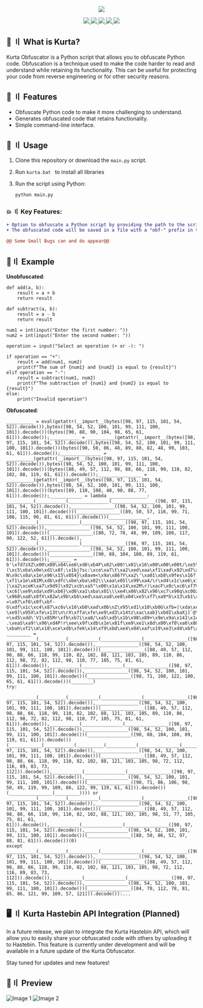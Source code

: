 <p align="center">
  <img src="https://media.discordapp.net/attachments/972533899462836334/1135945103383482419/5DC7677E-4B7F-4486-9F0D-FCE8B73214D4.gif">
</p>

<p align="center">
  <a href="https://www.python.org">
    <img src="https://img.shields.io/badge/Python-3.11-blue">
    <img src="https://img.shields.io/badge/Version-1.0-success">
    <img src="https://img.shields.io/badge/License-MIT-important"> 
    <img src="https://img.shields.io/github/stars/23Savagee/Kurta-?style=flat&color=red">
  </a>
  <a href="https://github.com/23Savagee/Kurta-">
    <img src="https://visitor-badge.laobi.icu/badge?page_id=23Savagee.Kurta-" /></a>
    
  </a> 

## 🔐 〢 What is Kurta?
Kurta Obfuscator is a Python script that allows you to obfuscate Python code. Obfuscation is a technique used to make the code harder to read and understand while retaining its functionality. This can be useful for protecting your code from reverse engineering or for other security reasons.

## 📁 〢 Features

- Obfuscate Python code to make it more challenging to understand.
- Generates obfuscated code that retains functionality.
- Simple command-line interface.

## 📝 〢 Usage
1. Clone this repository or download the `main.py` script.
2. Run  `kurta.bat ` to install all libraries
3. Run the script using Python:

   ```bash
   python main.py
   ```
### 💥 〢 Key Features:
```diff
+ Option to obfuscate a Python script by providing the path to the script file you want to obfuscate.
+ The obfuscated code will be saved in a file with a "obf-" prefix in the "build" folder.

@@ Some Small Bugs can and do appear@@
```
## 🖤〢 Example

**Unobfuscated**:<br>
```python3
def add(a, b):
    result = a + b
    return result

def subtract(a, b):
    result = a - b
    return result

num1 = int(input("Enter the first number: "))
num2 = int(input("Enter the second number: "))

operation = input("Select an operation (+ or -): ")

if operation == "+":
    result = add(num1, num2)
    print(f"The sum of {num1} and {num2} is equal to {result}")
elif operation == "-":
    result = subtract(num1, num2)
    print(f"The subtraction of {num1} and {num2} is equal to {result}")
else:
    print("Invalid operation")
```
**Obfuscated**:<br>
```python3
__________ = eval(getattr(__import__(bytes([98, 97, 115, 101, 54, 52]).decode()),bytes([98, 54, 52, 100, 101, 99, 111, 100, 101]).decode())(bytes([90, 88, 90, 104, 98, 65, 61, 61])).decode());___________ = __________(getattr(__import__(bytes([98, 97, 115, 101, 54, 52]).decode()),bytes([98, 54, 52, 100, 101, 99, 111, 100, 101]).decode())(bytes([90, 50, 86, 48, 89, 88, 82, 48, 99, 103, 61, 61])).decode());_______________ = __________(getattr(__import__(bytes([98, 97, 115, 101, 54, 52]).decode()),bytes([98, 54, 52, 100, 101, 99, 111, 100, 101]).decode())(bytes([88, 49, 57, 112, 98, 88, 66, 118, 99, 110, 82, 102, 88, 119, 61, 61])).decode());________________ = __________(getattr(__import__(bytes([98, 97, 115, 101, 54, 52]).decode()),bytes([98, 54, 52, 100, 101, 99, 111, 100, 101]).decode())(bytes([89, 110, 108, 48, 90, 88, 77, 61])).decode());____________ = lambda ______________: __________(___________(_______________(________________([98, 97, 115, 101, 54, 52]).decode()),________________([98, 54, 52, 100, 101, 99, 111, 100, 101]).decode())(________________([89, 50, 57, 116, 99, 71, 108, 115, 90, 81, 61, 61])).decode())(______________, ___________(_______________(________________([98, 97, 115, 101, 54, 52]).decode()),________________([98, 54, 52, 100, 101, 99, 111, 100, 101]).decode())(________________([80, 72, 78, 48, 99, 109, 108, 117, 90, 122, 52, 61])).decode(), ___________(_______________(________________([98, 97, 115, 101, 54, 52]).decode()),________________([98, 54, 52, 100, 101, 99, 111, 100, 101]).decode())(________________([90, 88, 104, 108, 89, 119, 61, 61])).decode());________ = b'\xfd7zXZ\x00\x00\x04\xe6\xd6\xb4F\x02\x00!\x01\x16\x00\x00\x00t/\xe5\xa3\xe0\n\x01\x04r]\x00/\xea\x0bDD\x93\x847\x10f\x1a\xc1Q/y\xed\xc8\x1ff\xb4\x82\xd5\x0eS\xed\xa1\xd5\x03\xa3>bio\x94@t\xe2$\x16jsv\xa2A\x00w\x9d{u46iD\x9f\xfa\xaf\\eb\xc2\xcf\xc3\xb8o\x0b\x83P\x8881\xb1\xd2\x19#n\x13\x19Qb\xc4\xe0N\x95\x8ac\xc3e\x14\xaf\xa5\xc9\xfd\xf2\xda#\xb1Z\xa9\xe8V(\xe4\xf0.P\xbck\x81k\xb3\xe9\x82\x11\nD\xed*P\\\x9b\x95\xf2\xbdJ\xac:g\xfd\xc0v\x91\xa5Ont\x8b\xddP\xe7\xbac\xa0\x04\x83\xbdH\x11\x02\xa9\xd1\x80\xea\x88,\n\x96\x9c\xbcr\x06\x0el\xd9\xb1\x92\x08\xa9\n\xcd\x1aZB\xe7`|f9\xe0\xa0\x9do\xf9t_s\x99\x16*(\xc5\xba\x0e\xd1\x8f;\x1bj7sc:\xce\xa7\t\xa2\xed\xaa\xf1\xad\x92\xd7\x15\xb2\x13\x8d!_\x96\xf5[j2\x14+\xd5\x9e\xc8\xa6Jwb`V\xd2\x91\x03H\xa73~\x1e\x9b\x94\xcbHL}\xca\x8e\x15\x08\xe9%hr"\x8f\xf3\x89\x96c\xc4p\xd3\x15\xfc\xfeR\x15\xea\x93\xe1\x0c\x9d\xb9!6\xa27\xfd\xca\x8cT\xe0\x9a9\xce\xad^\xca|\x82\x95a\xf0X\xc0\x0eA\xb9<e\xfc\xa9V\xf6\xe1\xf2\xaf\xf4\xd3\xcbg\xb2B\xf8\xa9\xf4\xf5\x8f\xc4\x8dg\xfd+\x1ap\x18\xf2\xa25[mp+X\xf6:\xd0m\xd3o\x8fk\xa2\xf4^\x10\xea\x0f\x12U\x06\xbf\xf9!\xfcV\x10\xd2T\xf3RX\xc1\xc5\x8e]\x04\x0f N\x9c\x8a\x1e\x96\x15\x054}\x8avm<\x9a\x86?Y\xa2\'\xa01\xb8\x9fes\x16?\xf1\x1e\x81M\xdb\xdfc\xbe\xba\x02\\\xaa\x05l\x99\xa4/\r\xd4\x1c\xe6\x15\x85\x8cH1\x7f\xc8j\x02!\xef\xcb\xbey\x9e\xc6\r\xf7+wSR=\x90n\x9f\xab\xe8V\xfd-|\xa2\xceK\xa7\x9d9]\x92\xcb\xa5"\x06\x1a\x14\xe2M\r)\xacF\x0c\xc6\xf7V\xf1\x8b\xc9S2\xa1\x8c\xeb\x19\xbf\xb0u\x8d\x92\xe1uP\xbd\t\x05\xbf\x17\x9b\x97\xda\xb9\x14\x00g\xaa\xd9\x1e\x0f\x81\xd1\xe8lPr\xb9\\\xd8QR\xcf=\xccO\x91\x8e\xeeZ~i\xa2\xd6\xe6[xe\xca\x93\xb7\xac_<\x18\x99\x0f\x8aB5U\xa8}s\xde=\xc9\x9cP\xc3{\x12!\xccM\x7f\x04j\x07f\x14\x1e\xf97\x1f*\x7f\xb8T4\x94;\xf3!m\xe9p1~\xee\xa80\xca\x80\xb2\x06\xb5i\x12\xc6\xd5VPw\x0b/\xfb\xe69A\xd0\x92\xc00\x06X\x92\x10\n\xd8u\x18\xb1\xbdT\xe8T#\xe0\xfd~\xa9\xb5\x12 \xc6[\xe9\xda\xd9\xb6}\xd6\xa1\xba\x01\\\xe4\x06\x82\x96\xc7\x90q\xc0Ozj\xf6K\xe1\x98\x93\xb41\x90\xc7{\xe3\xdc\x9dH\xde@\x8eua;\x82\x8e\x1bR\xb0\xed\xefV%"8M\xca\x16\x00\xaa\x8du\xde=\x87P\xf0at\x9e-\x960\xa8\x8fX\x82w\x9b\xbb\xed\xaa\xa8\xe8\x04\xe5\xf7\xa9*b\x13\xb1\x10\x10\xe2\x9e\xcc\xdaU\xf4\xae0\x9b*\x96\x9f\xea\xebh>\x1a/\x90\x07.\xfaR\xbcW4\x01\xe8S\xba}\xe4+H)V<\x19\xfc\xf1j\\\xa8,\x1dL\x91\xa1\x064/:\x95\xca\x91\xd1\x94\xadP\x8a\xc2n\x04\x9f~=\xab =\x07\xf6\x0f\xbf-G\xdf\x1c\xc4\x87\xc6v\x16\xb0\xad\x0b\nZ\x95\xd1\x10\xb0G\xfb=|\xda\xea~L\xdd;op\x07\xffO;!\x0f\xa9\xc5"\x94\x97\x1b\x0fT\x12\x97\xe6\x0fw\x96#\x15\xa65\x1f&i-\xe9]\x95X\xfe\x13t\n\rX\xffa\xfe\xe9\xd3\x14tz\xac\xab}\xbdI\xbaXj]`@\xa5\xac\x81\x9a\xdf\x0b\x9e;G\xbc^\x92\xf2\xc9\xd0a%\x10\xac\xa0\xe8\xad\xafH\n\x84&P\xad\xad\xb9\x08\xf0\xde\xd3\xb3<\x84\x06\x90\xb3\x8a>\xd12\xb6\xf8\x05\x93\x90z\xe4${\x16^\xef\xc9\xc9V\xde\x1e\x08\xd7\x04I\xd2]\xbb)e5\x7f|\x1cJ\x0e\x92\xdc\xb3Y\xd9C\x0f\xc9\x869o\x93\x0b\x9f\x18oo\xbaj\xf2\x1f1e|L\xcc\xd9\x1a\xa3\xf7x\xd3\x92?>\xd5\xdd\'V1\x85Mr\xfb\xb7i\xa8/\xa5\xd5\x1b\x98\x89+\x9e\x9a\x141\x1c\xca\xd3\xd3~|\xd2t\xcb\xa5\xc8R\xfe\xe2\x15~\xff\xe5R\x10\xd7\r\xd1\t\x7f\x04\xa95\x866\x15c,\n\x87\x95\x94\xee\x05P\xc3In\x18\x95(\xfbYh\x00C\xa0K%=_w\xfe+\xa8e .\xeaS\xa9!\x96\xd4P!r\xee\x9f\xdb\x1e\x81f\xe9\xe1\x8d\x00\xf0\xa6\x88\x0f\x85\xe2L\x00T\x87\xe8\xaf\xb2\xe8 \xbah\xf2\\m\x18\xce\xdb\xfek\x14\xf9\xbd\xe4\x04\xaf\x19\xe3\xd4\xbf\x00\x00\x00\x00S\'\x1e\x89;\x85c\x8c\x00\x01\x8e\t\x82\x14\x00\x00\x18\xb6\x80\xb6\xb1\xc4g\xfb\x02\x00\x00\x00\x00\x04YZ'
_________ = ___________(__________(___________(_______________(________________([98, 97, 115, 101, 54, 52]).decode()),________________([98, 54, 52, 100, 101, 99, 111, 100, 101]).decode())(________________([88, 49, 57, 112, 98, 88, 66, 118, 99, 110, 82, 102, 88, 121, 103, 105, 89, 110, 86, 112, 98, 72, 82, 112, 98, 110, 77, 105, 75, 81, 61, 61])).decode()),___________(_______________(________________([98, 97, 115, 101, 54, 52]).decode()),________________([98, 54, 52, 100, 101, 99, 111, 100, 101]).decode())(________________([98, 71, 108, 122, 100, 65, 61, 61])).decode())(________)
try:
    ___________(__________(___________(_______________(________________([98, 97, 115, 101, 54, 52]).decode()),________________([98, 54, 52, 100, 101, 99, 111, 100, 101]).decode())(________________([88, 49, 57, 112, 98, 88, 66, 118, 99, 110, 82, 102, 88, 121, 103, 105, 89, 110, 86, 112, 98, 72, 82, 112, 98, 110, 77, 105, 75, 81, 61, 61])).decode()),___________(_______________(________________([98, 97, 115, 101, 54, 52]).decode()),________________([98, 54, 52, 100, 101, 99, 111, 100, 101]).decode())(________________([90, 88, 104, 108, 89, 119, 61, 61])).decode())(____________(___________(__________(___________(_______________(________________([98, 97, 115, 101, 54, 52]).decode()),________________([98, 54, 52, 100, 101, 99, 111, 100, 101]).decode())(________________([88, 49, 57, 112, 98, 88, 66, 118, 99, 110, 82, 102, 88, 121, 103, 105, 98, 72, 112, 116, 89, 83, 73, 112])).decode()),___________(_______________(________________([98, 97, 115, 101, 54, 52]).decode()),________________([98, 54, 52, 100, 101, 99, 111, 100, 101]).decode())(________________([90, 71, 86, 106, 98, 50, 49, 119, 99, 109, 86, 122, 99, 119, 61, 61])).decode())(________________(_________)))) or ___________(__________(___________(_______________(________________([98, 97, 115, 101, 54, 52]).decode()),________________([98, 54, 52, 100, 101, 99, 111, 100, 101]).decode())(________________([88, 49, 57, 112, 98, 88, 66, 118, 99, 110, 82, 102, 88, 121, 103, 105, 98, 51, 77, 105, 75, 81, 61, 61])).decode()),___________(_______________(________________([98, 97, 115, 101, 54, 52]).decode()),________________([98, 54, 52, 100, 101, 99, 111, 100, 101]).decode())(________________([88, 50, 86, 52, 97, 88, 81, 61])).decode())(0)
except ___________(__________(___________(_______________(________________([98, 97, 115, 101, 54, 52]).decode()),________________([98, 54, 52, 100, 101, 99, 111, 100, 101]).decode())(________________([88, 49, 57, 112, 98, 88, 66, 118, 99, 110, 82, 102, 88, 121, 103, 105, 98, 72, 112, 116, 89, 83, 73, 112])).decode()),___________(_______________(________________([98, 97, 115, 101, 54, 52]).decode()),________________([98, 54, 52, 100, 101, 99, 111, 100, 101]).decode())(________________([84, 70, 112, 78, 81, 85, 86, 121, 99, 109, 57, 121])).decode()):...
```
## 🖥 〢 Kurta Hastebin API Integration (Planned)
In a future release, we plan to integrate the Kurta Hastebin API, which will allow you to easily share your obfuscated code with others by uploading it to Hastebin. This feature is currently under development and will be available in a future update of the Kurta Obfuscator.

Stay tuned for updates and new features!
## 🦇〢 Preview

![Image 1](https://i.imgur.com/vUdqCgV.png)
![Image 2](https://i.imgur.com/PpFbwCV.png)
